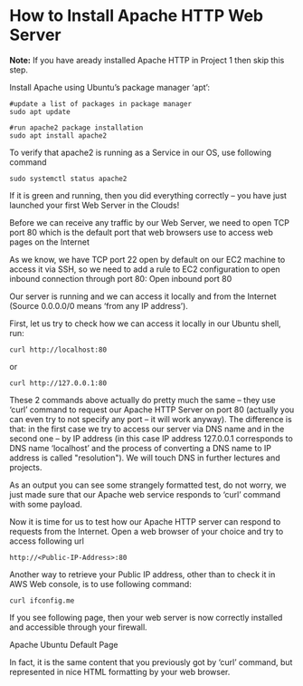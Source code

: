 # How to Install Apache HTTP Web Server

**Note:** If you have aready installed Apache HTTP in Project 1 then skip this step.

Install Apache using Ubuntu’s package manager ‘apt’:

```
#update a list of packages in package manager
sudo apt update

#run apache2 package installation
sudo apt install apache2
``` 

To verify that apache2 is running as a Service in our OS, use following command
```
sudo systemctl status apache2
```
If it is green and running, then you did everything correctly – you have just launched your first Web Server in the Clouds!

Before we can receive any traffic by our Web Server, we need to open TCP port 80 which is the default port that web browsers use to access web pages on the Internet

As we know, we have TCP port 22 open by default on our EC2 machine to access it via SSH, so we need to add a rule to EC2 configuration to open inbound connection through port 80: Open inbound port 80

Our server is running and we can access it locally and from the Internet (Source 0.0.0.0/0 means ‘from any IP address’).

First, let us try to check how we can access it locally in our Ubuntu shell, run:
```
curl http://localhost:80
```
or
```
curl http://127.0.0.1:80
```

These 2 commands above actually do pretty much the same – they use ‘curl’ command to request our Apache HTTP Server on port 80 (actually you can even try to not specify any port – it will work anyway). The difference is that: in the first case we try to access our server via DNS name and in the second one – by IP address (in this case IP address 127.0.0.1 corresponds to DNS name ‘localhost’ and the process of converting a DNS name to IP address is called "resolution"). We will touch DNS in further lectures and projects.

As an output you can see some strangely formatted test, do not worry, we just made sure that our Apache web service responds to ‘curl’ command with some payload.

Now it is time for us to test how our Apache HTTP server can respond to requests from the Internet. Open a web browser of your choice and try to access following url

```
http://<Public-IP-Address>:80
```
Another way to retrieve your Public IP address, other than to check it in AWS Web console, is to use following command:

```
curl ifconfig.me
```

If you see following page, then your web server is now correctly installed and accessible through your firewall.

Apache Ubuntu Default Page

In fact, it is the same content that you previously got by ‘curl’ command, but represented in nice HTML formatting by your web browser.
